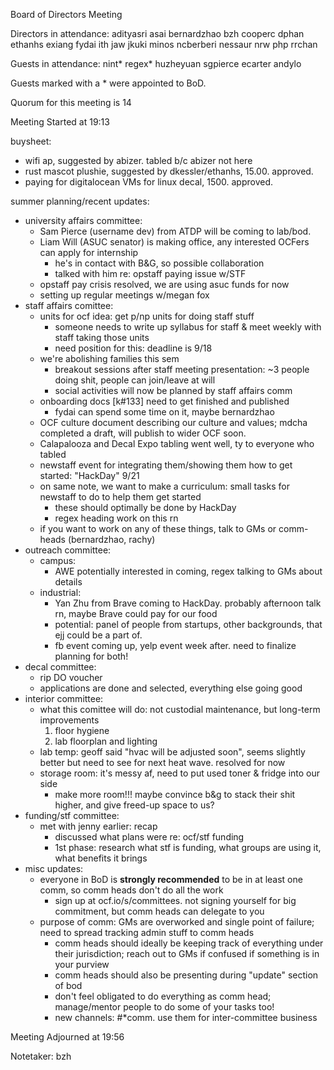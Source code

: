 Board of Directors Meeting

Directors in attendance:
adityasri
asai
bernardzhao
bzh
cooperc
dphan
ethanhs
exiang
fydai
ith
jaw
jkuki
minos
ncberberi
nessaur
nrw
php
rrchan

Guests in attendance:
nint*
regex*
huzheyuan
sgpierce
ecarter
andylo

Guests marked with a * were appointed to BoD.

Quorum for this meeting is 14

Meeting Started at 19:13

buysheet:
  * wifi ap, suggested by abizer. tabled b/c abizer not here
  * rust mascot plushie, suggested by dkessler/ethanhs, 15.00. approved.
  * paying for digitalocean VMs for linux decal, 1500. approved.

summer planning/recent updates:
  * university affairs committee:
    * Sam Pierce (username dev) from ATDP will be coming to lab/bod.
    * Liam Will (ASUC senator) is making office, any interested OCFers can apply for internship
      * he's in contact with B&G, so possible collaboration
      * talked with him re: opstaff paying issue w/STF
    * opstaff pay crisis resolved, we are using asuc funds for now
    * setting up regular meetings w/megan fox
  * staff affairs comittee:
    * units for ocf idea: get p/np units for doing staff stuff
      * someone needs to write up syllabus for staff & meet weekly with staff taking those units
      * need position for this: deadline is 9/18
    * we're abolishing families this sem
      * breakout sessions after staff meeting presentation: ~3 people doing shit, people can join/leave at will
      * social activities will now be planned by staff affairs comm
    * onboarding docs [k#133] need to get finished and published
      * fydai can spend some time on it, maybe bernardzhao
    * OCF culture document describing our culture and values; mdcha completed a draft, will publish to wider OCF soon.
    * Calapalooza and Decal Expo tabling went well, ty to everyone who tabled
    * newstaff event for integrating them/showing them how to get started: "HackDay" 9/21
    * on same note, we want to make a curriculum: small tasks for newstaff to do to help them get started
      * these should optimally be done by HackDay
      * regex heading work on this rn
    * if you want to work on any of these things, talk to GMs or comm-heads (bernardzhao, rachy)
  * outreach committee:
    * campus:
      * AWE potentially interested in coming, regex talking to GMs about details
    * industrial:
      * Yan Zhu from Brave coming to HackDay. probably afternoon talk rn, maybe Brave could pay for our food
      * potential: panel of people from startups, other backgrounds, that ejj could be a part of.
      * fb event coming up, yelp event week after. need to finalize planning for both!
  * decal committee:
    * rip DO voucher
    * applications are done and selected, everything else going good
  * interior committee:
    * what this comittee will do: not custodial maintenance, but long-term improvements
      1. floor hygiene
      2. lab floorplan and lighting
    * lab temp: geoff said "hvac will be adjusted soon", seems slightly better but need to see for next heat wave. resolved for now
    * storage room: it's messy af, need to put used toner & fridge into our side
      * make more room!!! maybe convince b&g to stack their shit higher, and give freed-up space to us?
  * funding/stf committee:
    * met with jenny earlier: recap
      * discussed what plans were re: ocf/stf funding
      * 1st phase: research what stf is funding, what groups are using it, what benefits it brings
  * misc updates:
    * everyone in BoD is **strongly recommended** to be in at least one comm, so comm heads don't do all the work
      * sign up at ocf.io/s/committees. not signing yourself for big commitment, but comm heads can delegate to you
    * purpose of comm: GMs are overworked and single point of failure; need to spread tracking admin stuff to comm heads
      * comm heads should ideally be keeping track of everything under their jurisdiction; reach out to GMs if confused if something is in your purview
      * comm heads should also be presenting during "update" section of bod
      * don't feel obligated to do everything as comm head; manage/mentor people to do some of your tasks too!
      * new channels: #*comm. use them for inter-committee business


Meeting Adjourned at 19:56

Notetaker: bzh
